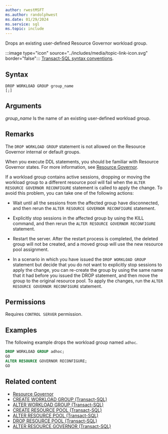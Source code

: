 ```yaml
---
author: rwestMSFT
ms.author: randolphwest
ms.date: 01/29/2024
ms.service: sql
ms.topic: include
---
```

Drops an existing user-defined Resource Governor workload group.

:::image type="icon" source="../includes/media/topic-link-icon.svg" border="false"::: [Transact-SQL syntax conventions](../t-sql/language-elements/transact-sql-syntax-conventions-transact-sql.md).

## Syntax

```syntaxsql
DROP WORKLOAD GROUP group_name
[;]
```

## Arguments

*group_name*
Is the name of an existing user-defined workload group.

## Remarks

The `DROP WORKLOAD GROUP` statement is not allowed on the Resource Governor internal or default groups.

When you execute DDL statements, you should be familiar with Resource Governor states. For more information, see [Resource Governor](../relational-databases/resource-governor/resource-governor.md).

If a workload group contains active sessions, dropping or moving the workload group to a different resource pool will fail when the `ALTER RESOURCE GOVERNOR RECONFIGURE` statement is called to apply the change. To avoid this problem, you can take one of the following actions:

- Wait until all the sessions from the affected group have disconnected, and then rerun the `ALTER RESOURCE GOVERNOR RECONFIGURE` statement.

- Explicitly stop sessions in the affected group by using the KILL command, and then rerun the `ALTER RESOURCE GOVERNOR RECONFIGURE` statement.

- Restart the server. After the restart process is completed, the deleted group will not be created, and a moved group will use the new resource pool assignment.

- In a scenario in which you have issued the `DROP WORKLOAD GROUP` statement but decide that you do not want to explicitly stop sessions to apply the change, you can re-create the group by using the same name that it had before you issued the DROP statement, and then move the group to the original resource pool. To apply the changes, run the `ALTER RESOURCE GOVERNOR RECONFIGURE` statement.

## Permissions

Requires `CONTROL SERVER` permission.

## Examples

The following example drops the workload group named `adhoc`.

```sql
DROP WORKLOAD GROUP adhoc;
GO
ALTER RESOURCE GOVERNOR RECONFIGURE;
GO
```

## Related content

- [Resource Governor](../relational-databases/resource-governor/resource-governor.md)
- [CREATE WORKLOAD GROUP (Transact-SQL)](../t-sql/statements/create-workload-group-transact-sql.md)  
- [ALTER WORKLOAD GROUP (Transact-SQL)](../t-sql/statements/alter-workload-group-transact-sql.md)
- [CREATE RESOURCE POOL (Transact-SQL)](../t-sql/statements/create-resource-pool-transact-sql.md)
- [ALTER RESOURCE POOL (Transact-SQL)](../t-sql/statements/alter-resource-pool-transact-sql.md)
- [DROP RESOURCE POOL (Transact-SQL)](../t-sql/statements/drop-resource-pool-transact-sql.md)
- [ALTER RESOURCE GOVERNOR (Transact-SQL)](../t-sql/statements/alter-resource-governor-transact-sql.md)  
